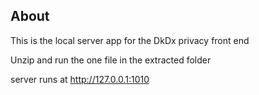 ## About

This is the local server app for the DkDx privacy front end

Unzip and run the one file in the extracted folder

server runs at http://127.0.0.1:1010

